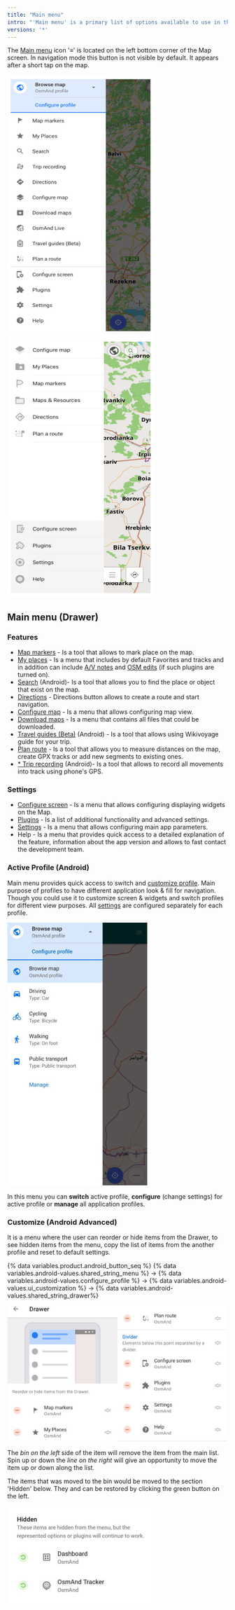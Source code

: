 ```yaml
---
title: "Main menu"
intro: "'Main menu' is a primary list of options available to use in the application. It provides quick access to the profile configuration, global settings, search, personal data, navigation and other features."
versions: '*'
---
```


The [Main menu](/osmand/widgets/map-buttons#main-menu) icon '&#8801;' is located on the left bottom corner of the Map screen. In navigation mode this button is not visible by default. It appears after a short tap on the map. 

![Main menu Android](/assets/images/menu/main_menu_android.png) ![Main menu iOS](/assets/images/menu/main_menu_ios.png)

## Main menu (Drawer)

### Features
- [Map markers](/osmand/personal/markers) - Is a tool that allows to mark place on the map.
- [My places](//osmand/personal/myplaces) - Is a menu that includes by default Favorites and tracks and in addition can include [A/V notes](/osmand/plugins/audio-video-notes) and [OSM edits](/osmand/plugins/osm-editing) (if such plugins are turned on). 
- [Search](/osmand/search) (Android)- Is a tool that allows you to find the place or object that exist on the map.
- [Directions](/osmand/widgets/map-buttons#directions) - Directions button allows to create a route and start navigation.
- [Configure map](/osmand/map/configure-map-menu) - Is a menu that allows configuring map view.
- [Download maps](/osmand/start-with/download-maps) - Is a menu that contains all files that could be downloaded.
- [Travel guides (Beta)](/osmand/plan-route/travel-guides) (Android) - Is a tool that allows using Wikivoyage guide for your trip.
- [Plan route](/osmand/plan-route/create-route) - Is a tool that allows you to measure distances on the map, create GPX tracks or add new segments to existing ones.
- [* Trip recording](/osmand/plugins/trip-recording) (Android)- Is a tool that allows to record all movements into track using phone's GPS. 

### Settings
- [Configure screen](/osmand/widgets/configure-screen) - Is a menu that allows configuring displaying widgets on the Map.
- [Plugins](/osmand/plugins) - Is a list of additional functionality and advanced settings.
- [Settings](/osmand/personal/global-settings) - Is a menu that allows configuring main app parameters.
- Help - Is a menu that provides quick access to a detailed explanation of the feature,  information about the app version and allows to fast contact the development team.

### Active Profile (Android)

Main menu provides quick access to switch and [customize profile](/osmand/personal/profiles). Main purpose of profiles to have different application look & fill for navigation. Though you could use it to customize screen & widgets and switch profiles for different view purposes. All [settings](/osmand/personal/profiles) are configured separately for each profile.

![profile_menu](/assets/images/menu/profile_menu.png)

In this menu you can **switch** active profile, **configure** (change settings) for active profile or **manage** all application profiles.


### Customize (Android Advanced)

It is a menu where the user can reorder or hide items from the Drawer, to see hidden items from the menu, copy the list of items from the another profile and reset to default settings.

{% data variables.product.android_button_seq %} {% data variables.android-values.shared_string_menu %} → {% data variables.android-values.configure_profile %} → {% data variables.android-values.ui_customization %} → {% data variables.android-values.shared_string_drawer%}

![Drawer menu items ](/assets/images/settings/drawer_menu_correct.png)

The *bin on the left* side of the item will remove the item from the main list.
Spin up or down the *line on the right* will give an opportunity to move the item up or down along the list.

The items that was moved to the bin would be moved to the section 'Hidden' below. They and can be restored by clicking the green button on the left.

![Drawer menu hidden items ](/assets/images/settings/drawer_menu_hidden_items.png)


